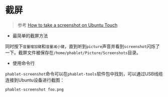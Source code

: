 # 截屏

> 参考 [How to take a screenshot on Ubuntu Touch](https://askubuntu.com/questions/272349/how-to-take-a-screenshot-on-ubuntu-touch/603318)

* 最简单的截屏方法

同时按下`音量增加键`和`音量减小键`，直到听到`picture`声音并看到`screenshot`闪烁了一下。截屏文件被保存在`/home/phablet/Picture/Screenshots`目录。

* 使用命令行

`phablet-screenshot`命令可以在`phablet-tools`软件包中找到，可以通过USB线缆连接到Ubuntu设备进行截图：

```
phablet-screenshot foo.png
```